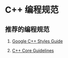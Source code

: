 # C++ 编程规范

## 推荐的编程规范

1. [Google C++ Styles Guide][google]

2. [C++ Core Guidelines][core]

  [google]: https://google.github.io/styleguide/cppguide.html
  [core]: https://github.com/isocpp/CppCoreGuidelines/blob/master/CppCoreGuidelines.md
